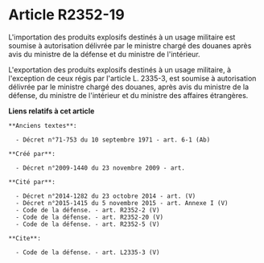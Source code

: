 # Article R2352-19

L'importation des produits explosifs destinés à un usage militaire est soumise à autorisation délivrée par le ministre chargé
des douanes après avis du ministre de la défense et du ministre de l'intérieur.

L'exportation des produits explosifs destinés à un usage militaire, à l'exception de ceux régis par l'article L. 2335-3, est
soumise à autorisation délivrée par le ministre chargé des douanes, après avis du ministre de la défense, du ministre de
l'intérieur et du ministre des affaires étrangères.

**Liens relatifs à cet article**

	**Anciens textes**:

	  - Décret n°71-753 du 10 septembre 1971 - art. 6-1 (Ab)

	**Créé par**:

	  - Décret n°2009-1440 du 23 novembre 2009 - art.

	**Cité par**:

	  - Décret n°2014-1282 du 23 octobre 2014 - art. (V)
	  - Décret n°2015-1415 du 5 novembre 2015 - art. Annexe I (V)
	  - Code de la défense. - art. R2352-2 (V)
	  - Code de la défense. - art. R2352-20 (V)
	  - Code de la défense. - art. R2352-5 (V)

	**Cite**:

	  - Code de la défense. - art. L2335-3 (V)
